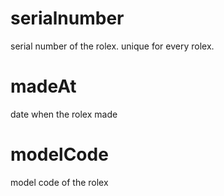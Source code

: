 # serialnumber

serial number of the rolex. unique for every rolex.

# madeAt

date when the rolex made

# modelCode

model code of the rolex
